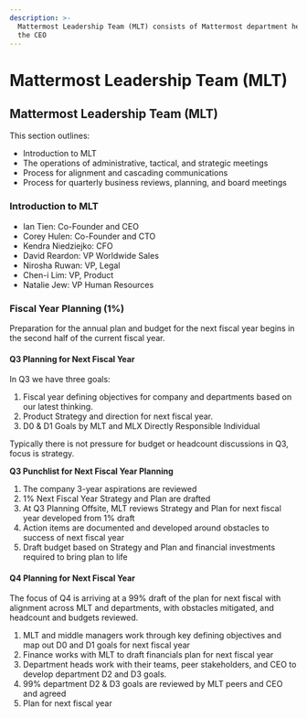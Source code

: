 ```yaml
---
description: >-
  Mattermost Leadership Team (MLT) consists of Mattermost department heads plus
  the CEO
---
```


# Mattermost Leadership Team \(MLT\)

## Mattermost Leadership Team \(MLT\)

This section outlines:

* Introduction to MLT
* The operations of administrative, tactical, and strategic meetings
* Process for alignment and cascading communications
* Process for quarterly business reviews, planning, and board meetings

### Introduction to MLT

* Ian Tien: Co-Founder and CEO
* Corey Hulen: Co-Founder and CTO
* Kendra Niedziejko: CFO
* David Reardon: VP Worldwide Sales
* Nirosha Ruwan: VP, Legal
* Chen-i Lim: VP, Product
* Natalie Jew: VP Human Resources

### Fiscal Year Planning \(1%\) <a id="fiscal-year-planning"></a>

Preparation for the annual plan and budget for the next fiscal year begins in the second half of the current fiscal year.

#### Q3 Planning for Next Fiscal Year

In Q3 we have three goals:

1. Fiscal year defining objectives for company and departments based on our latest thinking.
2. Product Strategy and direction for next fiscal year.
3. D0 & D1 Goals by MLT and MLX Directly Responsible Individual

Typically there is not pressure for budget or headcount discussions in Q3, focus is strategy.

**Q3 Punchlist for Next Fiscal Year Planning**

1. The company 3-year aspirations are reviewed
2. 1% Next Fiscal Year Strategy and Plan are drafted 
3. At Q3 Planning Offsite, MLT reviews Strategy and Plan for next fiscal year developed from 1% draft
4. Action items are documented and developed around obstacles to success of next fiscal year
5. Draft budget based on Strategy and Plan and financial investments required to bring plan to life

#### Q4 Planning for Next Fiscal Year

The focus of Q4 is arriving at a 99% draft of the plan for next fiscal with alignment across MLT and departments, with obstacles mitigated, and headcount and budgets reviewed.

1. MLT and middle managers work through key defining objectives and map out D0 and D1 goals for next fiscal year
2. Finance works with MLT to draft financials plan for next fiscal year
3. Department heads work with their teams, peer stakeholders, and CEO to develop department D2 and D3 goals.
4. 99% department D2 & D3 goals are reviewed by MLT peers and CEO and agreed
5. Plan for next fiscal year 
